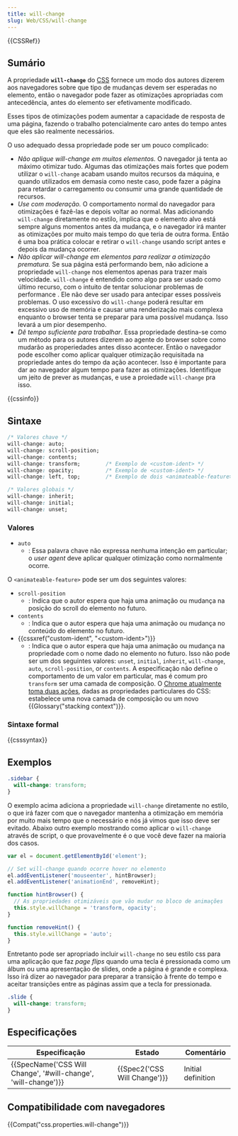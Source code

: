 ```yaml
---
title: will-change
slug: Web/CSS/will-change
---
```


{{CSSRef}}

## Sumário

A propriedade **`will-change`** do [CSS](/pt-BR/docs/Web/CSS) fornece um modo dos autores dizerem aos navegadores sobre que tipo de mudanças devem ser esperadas no elemento, então o navegador pode fazer as otimizações apropriadas com antecedência, antes do elemento ser efetivamente modificado.

Esses tipos de otimizações podem aumentar a capacidade de resposta de uma página, fazendo o trabalho potencialmente caro antes do tempo antes que eles são realmente necessários.

O uso adequado dessa propriedade pode ser um pouco complicado:

- _Não aplique will-change em muitos elementos._ O navegador já tenta ao máximo otimizar tudo. Algumas das otimizações mais fortes que podem utilizar o `will-change` acabam usando muitos recursos da máquina, e quando utilizados em demasia como neste caso, pode fazer a página para retardar o carregamento ou consumir uma grande quantidade de recursos.
- _Use com moderação._ O comportamento normal do navegador para otimizações é fazê-las e depois voltar ao normal. Mas adicionando `will-change` diretamente no estilo, implica que o elemento alvo está sempre alguns momentos antes da mudança, e o navegador irá manter as otimizações por muito mais tempo do que teria de outra forma. Então é uma boa prática colocar e retirar o `will-change` usando script antes e depois da mudança ocorrer.
- _Não aplicar will-change em elementos para realizar a otimização prematura._ Se sua página está performando bem, não adicione a propriedade `will-change` nos elementos apenas para trazer mais velocidade. `will-change` é entendido como algo para ser usado como último recurso, com o intuito de tentar solucionar problemas de performance . Ele não deve ser usado para antecipar esses possíveis problemas. O uso excessivo do `will-change` poderá resultar em excessivo uso de memória e causar uma renderização mais complexa enquanto o browser tenta se preparar para uma possível mudança. Isso levará a um pior desempenho.
- _Dê tempo suficiente para trabalhar_. Essa propriedade destina-se como um método para os autores dizerem ao agente do browser sobre como mudarão as properiedades antes disso acontecer. Então o navegador pode escolher como aplicar qualquer otimização requisitada na propriedade antes do tempo da ação acontecer. Isso é importante para dar ao navegador algum tempo para fazer as otimizações. Identifique um jeito de prever as mudanças, e use a proiedade `will-change` pra isso.

{{cssinfo}}

## Sintaxe

```css
/* Valores chave */
will-change: auto;
will-change: scroll-position;
will-change: contents;
will-change: transform;        /* Exemplo de <custom-ident> */
will-change: opacity;          /* Exemplo de <custom-ident> */
will-change: left, top;        /* Exemplo de dois <animateable-feature> */

/* Valores globais */
will-change: inherit;
will-change: initial;
will-change: unset;
```

### Valores

- `auto`
  - : Essa palavra chave não expressa nenhuma intenção em particular; o _user agent_ deve aplicar qualquer otimização como normalmente ocorre.

O `<animateable-feature>` pode ser um dos seguintes valores:

- `scroll-position`
  - : Indica que o autor espera que haja uma animação ou mudança na posição do scroll do elemento no futuro.
- `contents`
  - : Indica que o autor espera que haja uma animação ou mudança no conteúdo do elemento no futuro.
- {{cssxref("custom-ident", "&lt;custom-ident&gt;")}}
  - : Indica que o autor espera que haja uma animação ou mudança na propriedade com o nome dado no elemento no futuro. Isso não pode ser um dos seguintes valores: `unset`, `initial`, `inherit`, `will-change`, `auto`, `scroll-position`, or `contents`. A especificação não define o comportamento de um valor em particular, mas é comum pro `transform` ser uma camada de composição. O [Chrome atualmente toma duas ações](https://github.com/operasoftware/devopera/pull/330), dadas as propriedades particulares do CSS: estabelece uma nova camada de composição ou um novo {{Glossary("stacking context")}}.

### Sintaxe formal

{{csssyntax}}

## Exemplos

```css
.sidebar {
  will-change: transform;
}
```

O exemplo acima adiciona a propriedade `will-change` diretamente no estilo, o que irá fazer com que o navegador mantenha a otimização em memória por muito mais tempo que o necessário e nós já vimos que isso deve ser evitado. Abaixo outro exemplo mostrando como aplicar o `will-change` através de script, o que provavelmente é o que você deve fazer na maioria dos casos.

```js
var el = document.getElementById('element');

// Set will-change quando ocorre hover no elemento
el.addEventListener('mouseenter', hintBrowser);
el.addEventListener('animationEnd', removeHint);

function hintBrowser() {
  // As propriedades otimizáveis que vão mudar no bloco de animações
  this.style.willChange = 'transform, opacity';
}

function removeHint() {
  this.style.willChange = 'auto';
}
```

Entretanto pode ser apropriado incluir `will-change` no seu estilo css para uma aplicação que faz _page flips_ quando uma tecla é pressionada como um álbum ou uma apresentação de slides, onde a página é grande e complexa. Isso irá dizer ao navegador para preparar a transição à frente do tempo e aceitar transições entre as páginas assim que a tecla for pressionada.

```css
.slide {
  will-change: transform;
}
```

## Especificações

| Especificação                                                                        | Estado                               | Comentário         |
| ------------------------------------------------------------------------------------ | ------------------------------------ | ------------------ |
| {{SpecName('CSS Will Change', '#will-change', 'will-change')}} | {{Spec2('CSS Will Change')}} | Initial definition |

## Compatibilidade com navegadores

{{Compat("css.properties.will-change")}}
